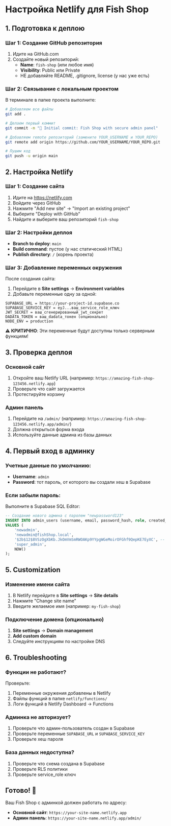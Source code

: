# Настройка Netlify для Fish Shop

## 1. Подготовка к деплою

### Шаг 1: Создание GitHub репозитория

1. Идите на GitHub.com
2. Создайте новый репозиторий:
   - **Name**: `fish-shop` (или любое имя)
   - **Visibility**: Public или Private
   - НЕ добавляйте README, .gitignore, license (у нас уже есть)

### Шаг 2: Связывание с локальным проектом

В терминале в папке проекта выполните:

```bash
# Добавляем все файлы
git add .

# Делаем первый коммит
git commit -m "🚀 Initial commit: Fish Shop with secure admin panel"

# Добавляем remote репозиторий (замените YOUR_USERNAME и YOUR_REPO)
git remote add origin https://github.com/YOUR_USERNAME/YOUR_REPO.git

# Пушим код
git push -u origin main
```

## 2. Настройка Netlify

### Шаг 1: Создание сайта

1. Идите на https://netlify.com
2. Войдите через GitHub
3. Нажмите "Add new site" → "Import an existing project"
4. Выберите "Deploy with GitHub"
5. Найдите и выберите ваш репозиторий `fish-shop`

### Шаг 2: Настройки деплоя

- **Branch to deploy**: `main`
- **Build command**: пустое (у нас статический HTML)
- **Publish directory**: `/` (корень проекта)

### Шаг 3: Добавление переменных окружения

После создания сайта:

1. Перейдите в **Site settings** → **Environment variables**
2. Добавьте переменные одну за одной:

```
SUPABASE_URL = https://your-project-id.supabase.co
SUPABASE_SERVICE_KEY = eyJ...ваш_service_role_ключ
JWT_SECRET = ваш_сгенерированный_jwt_секрет
DADATA_TOKEN = ваш_dadata_токен (опционально)
NODE_ENV = production
```

⚠️ **КРИТИЧНО**: Эти переменные будут доступны только серверным функциям!

## 3. Проверка деплоя

### Основной сайт

1. Откройте ваш Netlify URL (например: `https://amazing-fish-shop-123456.netlify.app`)
2. Проверьте что сайт загружается
3. Протестируйте корзину

### Админ панель

1. Перейдите на `/admin/` (например: `https://amazing-fish-shop-123456.netlify.app/admin/`)
2. Должна открыться форма входа
3. Используйте данные админа из базы данных

## 4. Первый вход в админку

### Учетные данные по умолчанию:

- **Username**: `admin`
- **Password**: тот пароль, от которого вы создали хеш в Supabase

### Если забыли пароль:

Выполните в Supabase SQL Editor:

```sql
-- Создание нового админа с паролем "newpassword123"
INSERT INTO admin_users (username, email, password_hash, role, created_at)
VALUES (
    'newadmin',
    'newadmin@fishShop.local',
    '$2b$12$8VSzOgXbKb.JkOmVmSmRWOAKp9YYpgWGeMoirOFGhf9QepKE7EyXC', -- хеш от "newpassword123"
    'super_admin',
    NOW()
);
```

## 5. Customization

### Изменение имени сайта

1. В Netlify перейдите в **Site settings** → **Site details**
2. Нажмите "Change site name"
3. Введите желаемое имя (например: `my-fish-shop`)

### Подключение домена (опционально)

1. **Site settings** → **Domain management**
2. **Add custom domain**
3. Следуйте инструкциям по настройке DNS

## 6. Troubleshooting

### Функции не работают?

Проверьте:

1. Переменные окружения добавлены в Netlify
2. Файлы функций в папке `netlify/functions/`
3. Логи функций в Netlify Dashboard → Functions

### Админка не авторизует?

1. Проверьте что админ-пользователь создан в Supabase
2. Проверьте переменные `SUPABASE_URL` и `SUPABASE_SERVICE_KEY`
3. Проверьте хеш пароля

### База данных недоступна?

1. Проверьте что схема создана в Supabase
2. Проверьте RLS политики
3. Проверьте service_role ключ

## Готово! 🎉

Ваш Fish Shop с админкой должен работать по адресу:

- **Основной сайт**: `https://your-site-name.netlify.app`
- **Админ панель**: `https://your-site-name.netlify.app/admin/`
